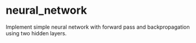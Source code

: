 # neural_network
Implement simple neural network with forward pass and backpropagation using two hidden layers.
